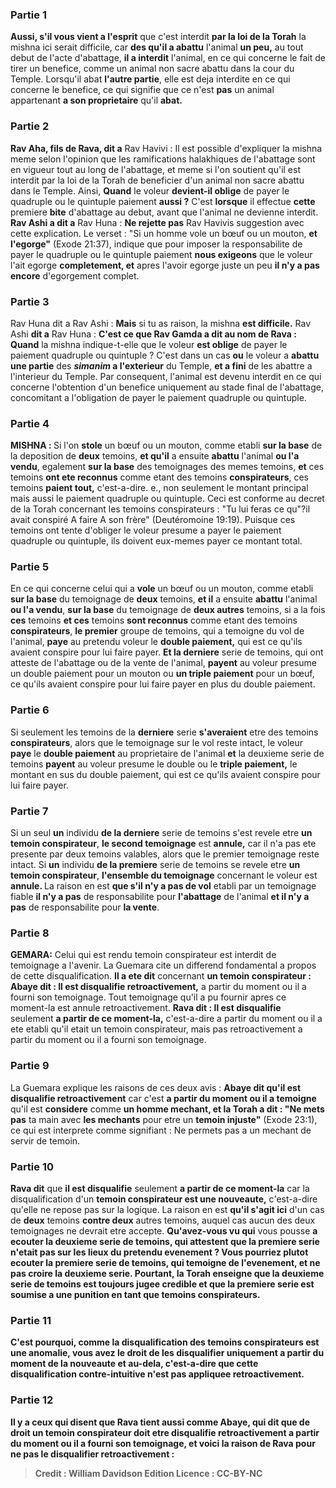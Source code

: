 
### Partie 1
<b>Aussi, s'il vous vient a l'esprit</b> que c'est interdit <b>par la loi de la Torah</b> la mishna ici serait difficile, car <b>des qu'il a abattu</b> l'animal <b>un peu,</b> au tout debut de l'acte d'abattage, <b>il a interdit</b> l'animal, en ce qui concerne le fait de tirer un benefice, comme un animal non sacre abattu dans la cour du Temple. Lorsqu'il abat <b>l'autre partie</b>, elle est deja interdite en ce qui concerne le benefice, ce qui signifie que ce n'est <b>pas</b> un animal appartenant <b>a son proprietaire</b> qu'il <b>abat.</b>

### Partie 2
<b>Rav Aha, fils de Rava, dit a</b> Rav Havivi : Il est possible d'expliquer la mishna meme selon l'opinion que les ramifications halakhiques de l'abattage sont en vigueur tout au long de l'abattage, et meme si l'on soutient qu'il est interdit par la loi de la Torah de beneficier d'un animal non sacre abattu dans le Temple. Ainsi, <b>Quand</b> le voleur <b>devient-il oblige</b> de payer le quadruple ou le quintuple paiement <b>aussi ?</b> C'est <b>lorsque</b> il effectue <b>cette</b> premiere <b>bite</b> d'abattage au debut, avant que l'animal ne devienne interdit. <b>Rav Ashi a dit a</b> Rav Huna : <b>Ne rejette pas</b> Rav Havivis suggestion avec cette explication. Le verset : "Si un homme vole un bœuf ou un mouton, <b>et l'egorge"</b> (Exode 21:37), indique que pour imposer la responsabilite de payer le quadruple ou le quintuple paiement <b>nous exigeons</b> que le voleur l'ait egorge <b>completement, et</b> apres l'avoir egorge juste un peu <b>il n'y a pas encore</b> d'egorgement complet.

### Partie 3
Rav Huna dit a Rav Ashi : <b>Mais</b> si tu as raison, la mishna <b>est difficile.</b> Rav Ashi <b>dit a</b> Rav Huna : <b>C'est ce que Rav Gamda a dit au nom de Rava : Quand</b> la mishna indique-t-elle que le voleur <b>est oblige</b> de payer le paiement quadruple ou quintuple ? C'est dans un cas <b>ou</b> le voleur a <b>abattu une partie</b> des <b><i>simanim</i> a l'exterieur</b> du Temple, <b>et a fini</b> de les abattre a l'interieur</b> du Temple. Par consequent, l'animal est devenu interdit en ce qui concerne l'obtention d'un benefice uniquement au stade final de l'abattage, concomitant a l'obligation de payer le paiement quadruple ou quintuple.

### Partie 4
<strong>MISHNA : </strong>Si l'on <b>stole</b> un bœuf ou un mouton, comme etabli <b>sur la base</b> de la deposition de <b>deux</b> temoins, <b>et qu'il</b> a ensuite <b>abattu</b> l'animal <b>ou l'a vendu</b>, egalement <b>sur la base</b> des temoignages des memes temoins, <b>et</b> ces temoins <b>ont ete reconnus</b> comme etant des temoins <b>conspirateurs</b>, ces temoins <b>paient tout,</b> c'est-a-dire. e., non seulement le montant principal mais aussi le paiement quadruple ou quintuple. Ceci est conforme au decret de la Torah concernant les temoins conspirateurs : "Tu lui feras ce qu"?il avait conspiré A faire A son frère" (Deutéromoine 19:19). Puisque ces temoins ont tente d'obliger le voleur presume a payer le paiement quadruple ou quintuple, ils doivent eux-memes payer ce montant total.

### Partie 5
En ce qui concerne celui qui a <b>vole</b> un bœuf ou un mouton, comme etabli <b>sur la base</b> du temoignage de <b>deux</b> temoins, <b>et il</b> a ensuite <b>abattu</b> l'animal <b>ou l'a vendu</b>, <b>sur la base</b> du temoignage de <b>deux autres</b> temoins, si a la fois <b>ces</b> temoins <b>et ces</b> temoins <b>sont reconnus</b> comme etant des temoins <b>conspirateurs</b>, <b>le premier</b> groupe de temoins, qui a temoigne du vol de l'animal, <b>paye</b> au pretendu voleur le <b>double paiement,</b> qui est ce qu'ils avaient conspire pour lui faire payer. <b>Et la derniere</b> serie de temoins, qui ont atteste de l'abattage ou de la vente de l'animal, <b>payent</b> au voleur presume un double paiement pour un mouton ou <b>un triple paiement</b> pour un bœuf, ce qu'ils avaient conspire pour lui faire payer en plus du double paiement.

### Partie 6
Si seulement les temoins de la <b>derniere</b> serie <b>s'averaient</b> etre des temoins <b>conspirateurs</b>, alors que le temoignage sur le vol reste intact, le voleur <b>paye</b> le <b>double paiement</b> au proprietaire de l'animal <b>et</b> la deuxieme serie de temoins <b>payent</b> au voleur presume le double ou le <b>triple paiement,</b> le montant en sus du double paiement, qui est ce qu'ils avaient conspire pour lui faire payer.

### Partie 7
Si un seul <b>un</b> individu <b>de la derniere</b> serie de temoins s'est revele etre <b>un temoin conspirateur</b>, <b>le second temoignage</b> est <b>annule,</b> car il n'a pas ete presente par deux temoins valables, alors que le premier temoignage reste intact. Si <b>un</b> individu <b>de la premiere</b> serie de temoins se revele etre <b>un temoin conspirateur</b>, <b>l'ensemble du temoignage</b> concernant le voleur est <b>annule. </b> La raison en est <b>que s'il n'y a pas de vol</b> etabli par un temoignage fiable <b>il n'y a pas</b> de responsabilite pour <b>l'abattage</b> de l'animal <b>et il n'y a pas</b> de responsabilite pour <b>la vente</b>.

### Partie 8
<strong>GEMARA:</strong> Celui qui est rendu temoin conspirateur est interdit de temoignage a l'avenir. La Guemara cite un differend fondamental a propos de cette disqualification. <b>Il a ete dit</b> concernant <b>un temoin conspirateur : Abaye dit : Il est disqualifie retroactivement,</b> a partir du moment ou il a fourni son temoignage. Tout temoignage qu'il a pu fournir apres ce moment-la est annule retroactivement. <b>Rava dit : Il est disqualifie</b> seulement <b>a partir de ce moment-la,</b> c'est-a-dire a partir du moment ou il a ete etabli qu'il etait un temoin conspirateur, mais pas retroactivement a partir du moment ou il a fourni son temoignage.

### Partie 9
La Guemara explique les raisons de ces deux avis : <b>Abaye dit qu'il est disqualifie retroactivement</b> car c'est <b>a partir du moment ou il a temoigne</b> qu'il est <b>considere</b> comme <b>un homme mechant, et la Torah a dit : "Ne mets pas</b> ta main avec <b>les mechants</b> pour etre un <b>temoin injuste"</b> (Exode 23:1), ce qui est interprete comme signifiant : Ne permets pas a un mechant de servir de temoin.

### Partie 10
<b>Rava dit</b> que <b>il est disqualifie</b> seulement <b>a partir de ce moment-la</b> car la disqualification d'un <b>temoin conspirateur est une nouveaute,</b> c'est-a-dire qu'elle ne repose pas sur la logique. La raison en est <b>qu'il s'agit ici</b> d'un cas de <b>deux</b> temoins <b>contre deux</b> autres temoins, auquel cas aucun des deux temoignages ne devrait etre accepte. <b>Qu'avez-vous vu qui</b> vous pousse <b>a <b>ecouter</b> la deuxieme serie de temoins, qui attestent que la premiere serie n'etait pas sur les lieux du pretendu evenement ? Vous pourriez plutot <b>ecouter</b> la premiere serie de temoins, qui temoigne de l'evenement, et ne pas croire la deuxieme serie. Pourtant, la Torah enseigne que la deuxieme serie de temoins est toujours jugee credible et que la premiere serie est soumise a une punition en tant que temoins conspirateurs.

### Partie 11
<b>C'est pourquoi,</b> comme la disqualification des temoins conspirateurs est une anomalie, <b>vous avez</b> le droit de les disqualifier <b>uniquement a partir du moment de la nouveaute et au-dela,</b> c'est-a-dire que cette disqualification contre-intuitive n'est pas appliquee retroactivement.

### Partie 12
<b>Il y a</b> ceux <b>qui disent</b> que <b>Rava tient aussi comme Abaye, qui dit</b> que de droit un temoin conspirateur <b>doit etre disqualifie retroactivement</b> a partir du moment ou il a fourni son temoignage, <b>et voici la raison</b> de Rava pour ne pas le disqualifier retroactivement :

>Credit : William Davidson Edition
>Licence : CC-BY-NC
